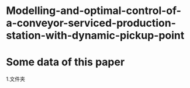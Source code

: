 # Modelling-and-optimal-control-of-a-conveyor-serviced-production-station-with-dynamic-pickup-point

Some data of this paper
===
1.文件夹
